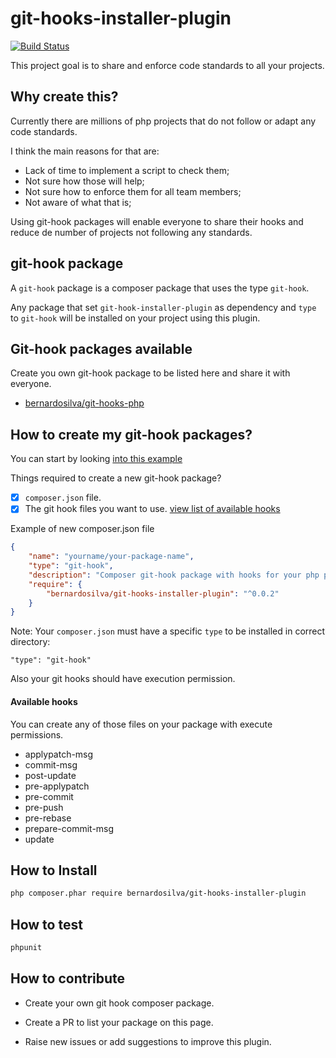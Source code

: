 # git-hooks-installer-plugin

[![Build Status](https://travis-ci.org/BernardoSilva/git-hooks-installer-plugin.svg)](https://travis-ci.org/BernardoSilva/git-hooks-installer-plugin)

This project goal is to share and enforce code standards to all your projects.

## Why create this?

Currently there are millions of php projects that do not follow or adapt any code standards.

I think the main reasons for that are:

* Lack of time to implement a script to check them;
* Not sure how those will help;
* Not sure how to enforce them for all team members;
* Not aware of what that is;

Using git-hook packages will enable everyone to share their hooks and
reduce de number of projects not following any standards.

## git-hook package

A `git-hook` package is a composer package that uses the type `git-hook`.

Any package that set `git-hook-installer-plugin` as dependency and `type` to `git-hook`
will be installed on your project using this plugin.


## Git-hook packages available

Create you own git-hook package to be listed here and share it with everyone.

* [bernardosilva/git-hooks-php](https://packagist.org/packages/bernardosilva/git-hooks-php)


## How to create my git-hook packages?

You can start by looking [into this example](https://github.com/BernardoSilva/git-hooks-php)

Things required to create a new git-hook package?

- [x] `composer.json` file.
- [x] The git hook files you want to use. [view list of available hooks](#available-hooks)

Example of new composer.json file

```json
{
    "name": "yourname/your-package-name",
    "type": "git-hook",
    "description": "Composer git-hook package with hooks for your php projects.",
    "require": {
        "bernardosilva/git-hooks-installer-plugin": "^0.0.2"
    }
}
```


Note: Your `composer.json` must have a specific `type` to be installed in correct directory:

```
"type": "git-hook"
```

Also your git hooks should have execution permission.

#### Available hooks

You can create any of those files on your package with execute permissions.

* applypatch-msg
* commit-msg
* post-update
* pre-applypatch
* pre-commit
* pre-push
* pre-rebase
* prepare-commit-msg
* update


## How to Install

```sh
php composer.phar require bernardosilva/git-hooks-installer-plugin
```

## How to test

```sh
phpunit
```

## How to contribute

* Create your own git hook composer package.

* Create a PR to list your package on this page.

* Raise new issues or add suggestions to improve this plugin.